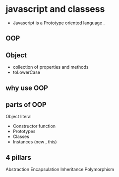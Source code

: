 # javascript and classess

- Javascript is a Prototype oriented language .

## OOP

## Object
- collection of properties and methods
- toLowerCase

## why use OOP

## parts of OOP
Object literal

- Constructor function
- Prototypes
- Classes
- Instances (new , this)

## 4 pillars
Abstraction 
Encapsulation
Inheritance
Polymorphism